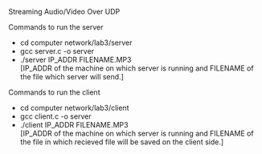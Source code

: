 Streaming Audio/Video Over UDP

Commands to run the server
* cd computer network/lab3/server
* gcc server.c -o server
* ./server IP_ADDR FILENAME.MP3  
[IP_ADDR of the machine on which server is running and FILENAME of the file which server will send.]  

Commands to run the client 
* cd computer network/lab3/client
* gcc client.c -o server
* ./client IP_ADDR FILENAME.MP3 <br>
[IP_ADDR of the machine on which server is running and FILENAME of the file in which recieved file will be saved on the client side.]
